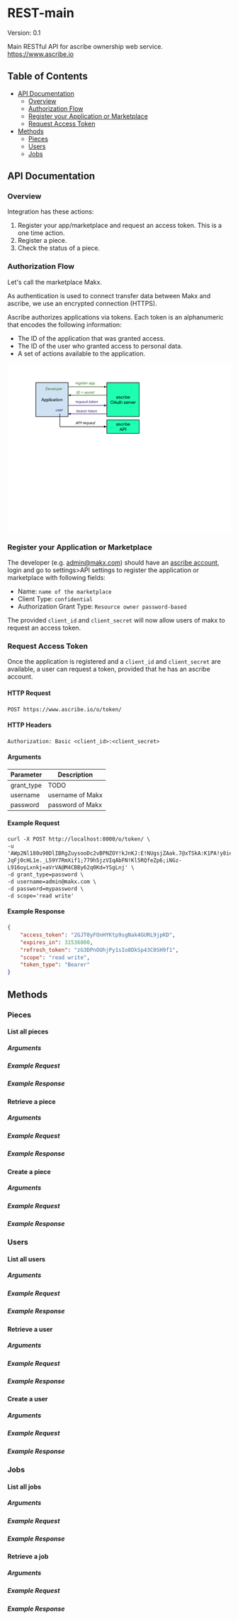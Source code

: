 # REST-main
Version: 0.1

Main RESTful API for ascribe ownership web service. https://www.ascribe.io

## Table of Contents

- [API Documentation](#api-documentation)
    - [Overview](#overview)
    - [Authorization Flow](#authorization-flow)
    - [Register your Application or Marketplace](#register-your-application-or-marketplace)
    - [Request Access Token](#request-access-token)
- [Methods](#methods)
    - [Pieces](#pieces)
    - [Users](#users)
    - [Jobs](#jobs)

## API Documentation

### Overview
Integration has these actions:
1. Register your app/marketplace and request an access token. This is a one time action.
2. Register a piece.
3. Check the status of a piece.

### Authorization Flow
Let's call the marketplace Makx.

As authentication is used to connect transfer data between Makx and ascribe, we
use an encrypted connection (HTTPS).

Ascribe authorizes applications via tokens. Each token is an alphanumeric that
encodes the following information:
- The ID of the application that was granted access.
- The ID of the user who granted access to personal data.
- A set of actions available to the application.

![Authorization Flow PNG](images/ascribe_api_workflow.png)

### Register your Application or Marketplace
The developer (e.g. admin@makx.com) should have an [ascribe account](https://www.ascribe.io), 
login and go to settings>API settings to register
the application or marketplace with following fields:
- Name: `name of the marketplace`
- Client Type: `confidential`
- Authorization Grant Type: `Resource owner password-based`

The provided `client_id` and `client_secret` will now allow users of makx to
request an access token.

### Request Access Token
Once the application is registered and a `client_id` and `client_secret` are
available, a user can request a token, provided that he has an ascribe account.

#### HTTP Request
`POST https://www.ascribe.io/o/token/`

#### HTTP Headers 
`Authorization: Basic <client_id>:<client_secret>`

#### Arguments
Parameter | Description
----------|------------
grant_type | TODO
username | username of Makx
password | password of Makx

#### Example Request
```shell
curl -X POST http://localhost:8000/o/token/ \
-u 'AWp2Nl180u90DlIBRgZuysooDc2vBPNZOY!kJnKJ:E!NUgsjZAak.7@xTSkA:K1PA!y8ieFRw;;e?JqFj0cHL1e._L59Y7RmXif1;779h5jzVIqAbFN!Kl5RQfeZp6;iNGz-L916oyLxnkj=aVrVA@M4CBBy62q0Kd=YSgLnj' \
-d grant_type=password \
-d username=admin@makx.com \
-d password=mypassword \
-d scope='read write' 
```

#### Example Response
```json
{
    "access_token": "2GJT0yFOnHYKtp9sgNak4GURL9jpKD",
    "expires_in": 31536000,
    "refresh_token": "zG3DPnOUhjPy1sIo8DkSp43C0SH9f1",
    "scope": "read write",
    "token_type": "Bearer"
}
```

## Methods

### Pieces

#### List all pieces

##### Arguments

##### Example Request

##### Example Response

#### Retrieve a piece

##### Arguments

##### Example Request

##### Example Response

#### Create a piece

##### Arguments

##### Example Request

##### Example Response


### Users

#### List all users

##### Arguments

##### Example Request

##### Example Response

#### Retrieve a user

##### Arguments

##### Example Request

##### Example Response

#### Create a user

##### Arguments

##### Example Request

##### Example Response


### Jobs

#### List all jobs

##### Arguments

##### Example Request

##### Example Response


#### Retrieve a job

##### Arguments

##### Example Request

##### Example Response


